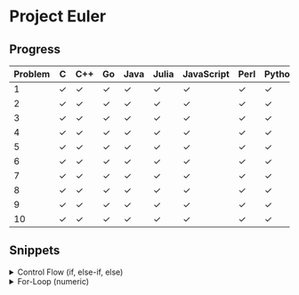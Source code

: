 # Project Euler

## Progress

Problem|C|C++|Go|Java|Julia|JavaScript|Perl|Python|R|Bash
-|-|-|-|-|-|-|-|-|-|-
1|&#x2713;|&#x2713;|&#x2713;|&#x2713;|&#x2713;|&#x2713;|&#x2713;|&#x2713;|&#x2713;|&#x2713;
2|&#x2713;|&#x2713;|&#x2713;|&#x2713;|&#x2713;|&#x2713;|&#x2713;|&#x2713;|&#x2713;|&#x2713;
3|&#x2713;|&#x2713;|&#x2713;|&#x2713;|&#x2713;|&#x2713;|&#x2713;|&#x2713;|&#x2713;|&#x2713;
4|&#x2713;|&#x2713;|&#x2713;|&#x2713;|&#x2713;|&#x2713;|&#x2713;|&#x2713;|&#x2713;|&#x2713;
5|&#x2713;|&#x2713;|&#x2713;|&#x2713;|&#x2713;|&#x2713;|&#x2713;|&#x2713;|&#x2713;|&#x2713;
6|&#x2713;|&#x2713;|&#x2713;|&#x2713;|&#x2713;|&#x2713;|&#x2713;|&#x2713;|&#x2713;|&#x2713;
7|&#x2713;|&#x2713;|&#x2713;|&#x2713;|&#x2713;|&#x2713;|&#x2713;|&#x2713;|&#x2713;|&#x2713;
8|&#x2713;|&#x2713;|&#x2713;|&#x2713;|&#x2713;|&#x2713;|&#x2713;|&#x2713;|&#x2713;|&#x2713;
9|&#x2713;|&#x2713;|&#x2713;|&#x2713;|&#x2713;|&#x2713;|&#x2713;|&#x2713;|&#x2713;|&#x2713;
10|&#x2713;|&#x2713;|&#x2713;|&#x2713;|&#x2713;|&#x2713;|&#x2713;|&#x2713;|&#x2713;|&#x2713;

## Snippets

<details><summary>Control Flow (if, else-if, else)</summary><br>

Example in C

```c
int i = 10;
if (i % 15 == 0) {
    printf("FizzBuzz\n");
} else if (i % 3 == 0) {
    printf("Fizz\n");
} else if (i % 5 == 0) {
    printf("Buzz\n");
} else {
    printf("%d\n", i);
}
```

Example in C++

```cpp
int i = 10;
if (i % 15 == 0) {
    std::cout << "FizzBuzz" << std::endl;
} else if (i % 3 == 0) {
    std::cout << "Fizz" << std::endl;
} else if (i % 5 == 0) {
    std::cout << "Buzz" << std::endl;
} else {
    std::cout << i << std::endl;
}
```

Example in Go

```go
i := 10
if i % 15 == 0 {
    println("FizzBuzz")
} else if i % 3 == 0 {
    println("Fizz")
} else if i % 5 == 0 {
    println("Buzz")
} else {
    println(i)
}
```

Example in Java

```java
int i = 10;
if (i % 15 == 0) {
    System.out.println("FizzBuzz");
} else if (i % 3 == 0) {
    System.out.println("Fizz");
} else if (i % 5 == 0) {
    System.out.println("Buzz");
} else {
    System.out.println(i);
}
```

Example in Julia

```julia
i = 10
if i % 15 == 0
    println("FizzBuzz")
elseif i % 3 == 0
    println("Fizz")
elseif i % 5 == 0
    println("Buzz")
else
    println(i)
end
```

Example in JavaScript

```js
i = 10;
if (i % 15 == 0) {
    console.log("FizzBuzz");
} else if (i % 3 == 0) {
    console.log("Fizz");
} else if (i % 5 == 0) {
    console.log("Buzz");
} else {
    console.log(i);
}
```

Example in Perl

```pl
$i = 10;
if ($i % 15 == 0) {
    print "FizzBuzz\n";
} elsif ($i % 3 == 0) {
    print "Fizz\n";
} elsif ($i % 5 == 0) {
    print "Buzz\n";
} else {
    print $i . "\n";
}
```

Example in Python

```py
i = 10
if i % 15 == 0:
    print("FizzBuzz")
elif i % 3 == 0:
    print("Fizz")
elif i % 5 == 0:
    print("Buzz")
else:
    print(i)
```

Example in R

```r
i = 10;
if (i %% 15 == 0) {
    cat("FizzBuzz\n");
} else if (i %% 3 == 0) {
    cat("Fizz\n");
} else if (i %% 5 == 0) {
    cat("Buzz\n");
} else {
    cat(i, "\n");
}
```

Example in Bash

```sh
i=10;
if (( i % 15 == 0 )); then
    echo "FizzBuzz";
elif (( i % 3 == 0 )); then
    echo "Fizz";
elif (( i % 5 == 0 )); then
    echo "Buzz";
else
    echo "$i";
fi
```

</details>
<details><summary>For-Loop (numeric)</summary><br>

Example in C

```c
int n = 1;
for (int i = 1; i <= 10; ++i) {
    printf("%d\n", n);
    n *= i;
}
```

Example in C++

```cpp
int n = 1;
for (int i = 1; i <= 10; ++i) {
    std::cout << n << std::endl;
    n *= i;
}
```

Example in Go

```go
n := 1
for i := 1; i <= 10; i++ {
    println(n)
    n *= i;
}
```

Example in Java

```java
int n = 1;
for (int i = 1; i <= 10; ++i) {
    System.out.println(n);
    n *= i;
}
```

Example in Julia

```julia
n = 1
for i in 1:10
    println(n)
    n *= i
end
```

Example in JavaScript

```js
n = 1;
for (i = 1; i <= 10; ++i) {
    console.log(n);
    n *= i;
}
```

Example in Perl

```pl
$n = 1;
for ($i = 1; $i <= 10; ++$i) {
    print $n . "\n";
    $n *= $i;
}
```

Example in Python

```py
n = 1
for i in range(1, 10 + 1):
    print(n)
    n *= i
```

Example in R

```r
n = 1
for (i in 1:10) {
    message(n)
    n <- n * i
}
```

Example in Bash

```sh
n=1;
for i in {1..10}; do
    echo $n;
    (( n *= i ));
done
```

</details>
